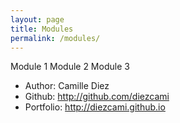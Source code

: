 ```yaml
---
layout: page
title: Modules
permalink: /modules/
---
```

Module 1
Module 2
Module 3

* Author: Camille Diez
* Github: http://github.com/diezcami
* Portfolio: http://diezcami.github.io

